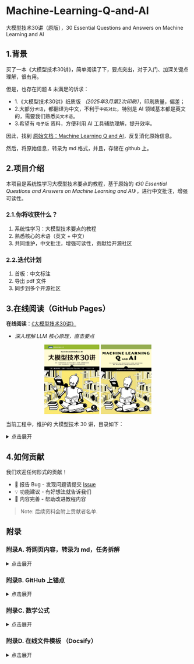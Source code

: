 # Machine-Learning-Q-and-AI
大模型技术30讲（原版），30 Essential Questions and Answers on Machine Learning and AI

## 1.背景

买了一本《大模型技术30讲》，简单阅读了下，要点突出，对于入门、加深关键点理解，很有用。

但是，也存在问题 & 未满足的诉求：

- 1.《大模型技术30讲》纸质版 *（2025年3月第2次印刷）*，印刷质量，偏差；
- 2.大部分`术语`，都翻译为中文，不利于`中英对比`，特别是 AI 领域基本都是英文的，需要我们熟悉`英文术语`。
- 3.希望有 `电子版` 资料，方便利用 AI 工具辅助理解，提升效率。


因此，找到 [原始文档：Machine Learning Q and AI](https://sebastianraschka.com/books/ml-q-and-ai/)，反复消化原始信息。

然后，将原始信息，转录为 md 格式，并且，存储在 github 上。


## 2.项目介绍

本项目是系统性学习大模型技术要点的教程，基于原始的 *《30 Essential Questions and Answers on Machine Learning and AI》* ，进行中文批注，增强可读性。


### 2.1.你将收获什么？

1. 系统性学习：大模型技术要点的教程
2. 熟悉核心的术语（英文 + 中文）
3. 共同维护，中文批注，增强可读性，贡献给开源社区

### 2.2.迭代计划

1. 首板：中文标注
2. 导出 pdf 文件
3. 同步到多个开源社区



## 3.在线阅读（GitHub Pages）

**在线阅读**：[《大模型技术30讲》](https://ningg.top/Machine-Learning-Q-and-AI/)

* *深入理解 LLM 核心原理，直击要点*

<div align='center'>
    <img src="./docs/images/2023-ml-ai-beyond-cn.jpg" width="30%">
    <img src="./docs/images/2023-ml-ai-beyond.jpg" width="27.65%">
</div>




当前工程中，维护的 大模型技术 30 讲，目录如下：

<details><summary>点击展开</summary>

- **Introduction**

   - [Introduction](./docs/introduction/_books_ml-q-and-ai-chapters_introduction.md)  ✅

- **Part I: Neural Networks and Deep Learning**

   - [Chapter 1: Embeddings, Latent Space, and Representations](./docs/ch01/_books_ml-q-and-ai-ch01.md) ✅
   - [Chapter 2: Self-Supervised Learning](./docs/ch02/_books_ml-q-and-ai-ch02.md) ✅
   - [Chapter 3: Few-Shot Learning](./docs/ch03/_books_ml-q-and-ai-ch03.md) ✅
   - [Chapter 4: The Lottery Ticket  Hypothesis](./docs/ch04/_books_ml-q-and-ai-ch04.md) ✅
   - [Chapter 5: Reducing Overfitting with Data](./docs/ch05/_books_ml-q-and-ai-ch05.md) ✅
   - [Chapter 6: Reducing Overfitting with Model Modifications](./docs/ch06/_books_ml-q-and-ai-ch06.md) ✅
   - [Chapter 7: Multi-GPU Training Paradigms](./docs/ch07/_books_ml-q-and-ai-ch07.md)
   - [Chapter 8: The Success of Transformers](./docs/ch08/_books_ml-q-and-ai-ch08.md) ✅
   - [Chapter 9: Generative AI Models](./docs/ch09/_books_ml-q-and-ai-ch09.md) ✅
   - [Chapter 10: Sources of Randomness](./docs/ch10/_books_ml-q-and-ai-ch10.md) ✅

- **Part II: Computer Vision**

   - [Chapter 11: Calculating the Number of Parameters](./docs/ch11/_books_ml-q-and-ai-ch11.md) ✅
   - [Chapter 12: Fully Connected and Convolutional Layers](./docs/ch12/_books_ml-q-and-ai-ch12.md) ✅
   - [Chapter 13: Large Training Sets for Vision Transformers](./docs/ch13/_books_ml-q-and-ai-ch13.md)

- **Part III: Natural Language Processing**

   - [Chapter 14: The Distributional Hypothesis](./docs/ch14/_books_ml-q-and-ai-ch14.md) ✅
   - [Chapter 15: Data Augmentation for Text](./docs/ch15/_books_ml-q-and-ai-ch15.md) ✅
   - [Chapter 16: Self-Attention](./docs/ch16/_books_ml-q-and-ai-ch16.md) ✅
   - [Chapter 17: Encoder- and Decoder-Style Transformers](./docs/ch17/_books_ml-q-and-ai-ch17.md) ✅
   - [Chapter 18: Using and Fine-Tuning Pretrained Transformers](./docs/ch18/_books_ml-q-and-ai-ch18.md) ✅
   - [Chapter 19: Evaluating Generative Large Language Models](./docs/ch19/_books_ml-q-and-ai-ch19.md) ✅

- **Part IV: Production and Deployment**

   - [Chapter 20: Stateless and Stateful Training](./docs/ch20/_books_ml-q-and-ai-ch20.md) ✅
   - [Chapter 21: Data-Centric AI](./docs/ch21/_books_ml-q-and-ai-ch21.md) ✅
   - [Chapter 22: Speeding Up Inference](./docs/ch22/_books_ml-q-and-ai-ch22.md) ✅
   - [Chapter 23: Data Distribution Shifts](./docs/ch23/_books_ml-q-and-ai-ch23.md) ✅

- **Part V: Predictive Performance and Model Evaluation**

   - [Chapter 24: Poisson and Ordinal Regression](./docs/ch24/_books_ml-q-and-ai-ch24.md) ✅
   - [Chapter 25: Confidence Intervals](./docs/ch25/_books_ml-q-and-ai-ch25.md)
   - [Chapter 26: Confidence Intervals vs. Conformal Predictions](./docs/ch26/_books_ml-q-and-ai-ch26.md)
   - [Chapter 27: Proper Metrics](./docs/ch27/_books_ml-q-and-ai-ch27.md) ✅
   - [Chapter 28: The k in k-Fold Cross-Validation](./docs/ch28/_books_ml-q-and-ai-ch28.md) ✅
   - [Chapter 29: Training and Test Set Discordance](./docs/ch29/_books_ml-q-and-ai-ch29.md) ✅
   - [Chapter 30: Limited Labeled Data](./docs/ch30/_books_ml-q-and-ai-ch30.md)

</details>


## 4.如何贡献

我们欢迎任何形式的贡献！

- 🐛 报告 Bug - 发现问题请提交 [Issue](https://github.com/ningg/Machine-Learning-Q-and-AI/issues)
- 💡 功能建议 - 有好想法就告诉我们
- 📝 内容完善 - 帮助改进教程内容

> Note: 后续资料会附上贡献者名单.


## 附录

### 附录A. 将网页内容，转录为 md，任务拆解

<details><summary>点击展开</summary>

几个方面：

1. 范围：目录 和 目录对应的每一篇文章
2. 格式：网页内容，全部转换为 md 格式存储，并且 `md 文件命名` 跟网页保持一致
3. 图片：所有图片，都存储在 `images` 下
4. 删除部分无效内容
5. 调整格式：部分乱码、锚点

具体，对应 4 个脚本： 按照顺序执行.

* web_crawler.py 
* remove_header.py
* remove_print_book.py
* remove_after_separator.py   

</details>


### 附录B. GitHub 上锚点

<details><summary>点击展开</summary>

在 GitHub 的 Markdown（.md）文件中，**可以使用锚点（Anchor）来实现文档内部的跳转**。锚点通常用于目录（Table of Contents）跳转到文档的某个标题位置。

#### 如何设置锚点？

GitHub 会自动为每个标题（#、##、### 等）生成一个锚点链接，格式如下：

1. **写标题**  
   例如：
   ```markdown
   ## 安装方法
   ```

2. **生成的锚点格式**  
   - 将标题全部转为小写
   - 移除标点
   - 用连字符（-）替换空格
   - 中文标题也适用，但空格会变成连字符

   例如，`## 安装方法` 的锚点就是 `#安装方法`。

3. **添加目录或内部跳转链接**  
   使用标准的 markdown 链接语法：

   ```markdown
   [安装方法](#安装方法)
   ```

   英文标题如 `## How To Install`，锚点是 `#how-to-install`：

   ```markdown
   [How To Install](#how-to-install)
   ```

#### 复杂标题的锚点规则

- 多个连续空格只变成一个连字符
- 中文/英文、数字、下划线、特殊字符、标点符号等都要去除或按规则处理
- 可以右键标题旁的小链条图标，复制锚点链接

#### 例子

````markdown
## 目录
- [安装方法](#安装方法)
- [使用说明](#使用说明)

## 安装方法
内容...

## 使用说明
内容...
````

#### 手动自定义锚点？

**GitHub 不支持 HTML 的 `<a id="foo"></a>` 锚点写法**。只能用标题自动生成锚点。

---

**总结：**  
- 直接用 markdown 的标题，GitHub 自动生成锚点
- 用 `[描述](#锚点名)` 进行跳转
- 不支持 HTML `<a id="">` 自定义锚点


#### 图片锚点（需要手动适配）


在 GitHub 的 Markdown 文件中，**图片本身不能直接作为锚点**，也就是说，不能直接点击一个图片让页面跳转到该图片所在的位置。但可以通过以下方法实现“跳转到图片”或“让图片参与跳转”：

 方法三：利用 HTML 标签（不推荐）

Markdown 不支持为图片设置原生锚点，但你可以用 HTML 的 `<a id="pic1"></a>` 来“伪造”锚点：

````markdown
<a id="pic1"></a>
![图片描述](图片链接)
````

然后跳转链接：

````markdown
[跳到图片](#pic1)
````

> Tips: pic1 锚点的命名中，不能包含 `:` 符号。

但请注意，**GitHub 有时会忽略或过滤掉部分 HTML 标签**，这种方法在所有场景下不一定可靠，且不如标题锚点规范。

---

- **图片本身不能生成锚点，不能自动跳转到图片。**
- 不推荐用 HTML 锚点，兼容性不好。

</details>

### 附录C. 数学公式

<details><summary>点击展开</summary>

#### 公式标识

是的，GitHub 的 Markdown 文件现在支持数学公式的展示（自 2022 年 3 月起）。你可以在 `.md` 文件中使用 LaTeX 语法，通过以下两种方式书写数学公式：

1. **行内公式**  
   使用单个美元符号包裹，例如：  
   ```
   $E = mc^2$
   ```
   显示为：$E = mc^2$

2. **块级公式**  
   使用两个美元符号包裹，并单独成行，例如：  
   ```
   $$
   E = mc^2
   $$
   ```
   显示为：
   $$
   E = mc^2
   $$

**注意事项**：
- 公式渲染仅在 GitHub 的仓库、issues、pull requests、discussions、README 等页面支持，Gist、Wiki 目前不支持。
- 如果你在本地编辑器预览，可能无法看到公式渲染效果，建议推送到 GitHub 后查看。


#### 角标

在 LaTeX 语法中，**角标**分为两种：

##### 1. 上标（Superscript）

使用 `^` 符号。例如：
```
x^2
```
在行内公式中写作：`$x^2$`  
效果：$x^2$

如果上标内容超过一个字符，需要用大括号包裹：
```
x^{10}
```
效果：$x^{10}$

---

##### 2. 下标（Subscript）

使用 `_` 符号。例如：
```
x_1
```
在行内公式中写作：`$x_1$`  
效果：$x_1$

如果下标内容超过一个字符，也需要用大括号包裹：
```
x_{ij}
```
效果：$x_{ij}$

---

##### 组合例子

```
x_i^2
```
效果：$x_i^2$

```
x_{ij}^{10}
```
效果：$x_{ij}^{10}$

---

**总结：**
- 上标用 `^`，下标用 `_`
- 多字符时用 `{}` 包裹

</details>



### 附录D. 在线文件模板 （Docsify）

<details><summary>点击展开</summary>

参考： [happy-llm](https://github.com/datawhalechina/happy-llm/tree/main)

> 如何使用 Docsify 构造 github pages？

要在 GitHub Pages 上使用 Docsify 搭建文档网站，步骤如下：

#### 1. 新建 GitHub 仓库
- 创建一个新的 GitHub 仓库（比如 yourname/your-repo）。

#### 2. 初始化项目文件
- 在本地或在 GitHub 网页端新建如下文件结构：

```
/
├── docs/
│   ├── index.html
│   └── README.md
└── .gitignore
```

##### index.html 内容如下（这是启动 Docsify 的核心页面）：
```html
<!DOCTYPE html>
<html>
<head>
  <meta charset="UTF-8">
  <title>Docsify 文档</title>
  <meta name="viewport" content="width=device-width, initial-scale=1.0">
  <!-- 可选：自定义主题 -->
  <link rel="stylesheet" href="//cdn.jsdelivr.net/npm/docsify@4/themes/vue.css" />
</head>
<body>
  <div id="app"></div>
  <script src="//cdn.jsdelivr.net/npm/docsify@4"></script>
</body>
</html>
```

##### README.md（文档主页）
```
# 欢迎使用 Docsify 文档

这是首页内容。
```

#### 3. 推送到 GitHub
- 将这些文件推送到你的仓库，通常建议放在 docs 目录下。

#### 4. 配置 GitHub Pages
- 打开你的仓库，点击 **Settings > Pages**
- Source 选择 `docs` 目录（或根目录，取决于你的 index.html 放在哪里）
- 保存后，GitHub 会分配一个访问地址（如 `https://yourname.github.io/your-repo/`）

#### 5. 访问你的 Docsify 网站
- 访问上一步生成的 URL 即可看到 Docsify 驱动的文档网站。

---

### 可选：本地预览
- 安装 docsify-cli：
  ```bash
  npm i docsify-cli -g
  ```
- 在 docs 所在目录运行：
  ```bash
  docsify serve docs
  ```
- 浏览器访问 `http://localhost:3000` 进行本地预览。

---

### 常见问题

- **文档无法显示？**  
  检查 index.html 是否直接引用了 jsdelivr CDN 上的 docsify 脚本，且 index.html 路径正确。
- **自定义导航/侧边栏？**  
  新建 `_sidebar.md` 或 `_navbar.md`，参见 [Docsify 官方文档](https://docsify.js.org/#/zh-cn/)。

---

需要更详细的步骤或遇到具体问题，可以继续追问！

</details>



